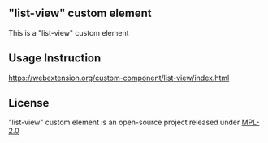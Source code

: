 ## "list-view" custom element

This is a "list-view" custom element

## Usage Instruction

https://webextension.org/custom-component/list-view/index.html

## License

"list-view" custom element is an open-source project released under [MPL-2.0](https://github.com/lunu-bounir/allow-right-click.html/blob/master/LICENSE)
